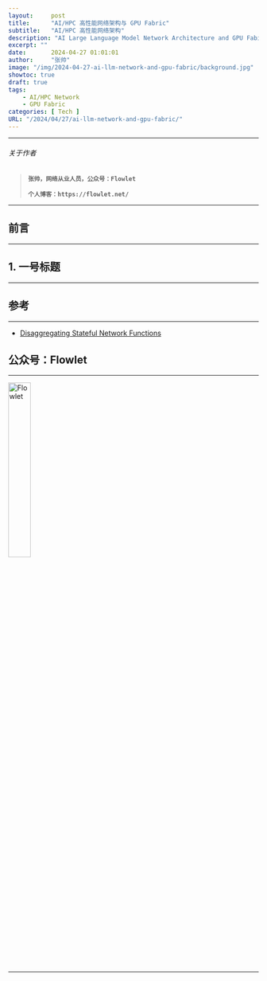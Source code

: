 ```yaml
---
layout:     post
title:      "AI/HPC 高性能网络架构与 GPU Fabric"
subtitle:   "AI/HPC 高性能网络架构"
description: "AI Large Language Model Network Architecture and GPU Fabirc"
excerpt: ""
date:       2024-04-27 01:01:01
author:     "张帅"
image: "/img/2024-04-27-ai-llm-network-and-gpu-fabric/background.jpg"
showtoc: true
draft: true
tags:
    - AI/HPC Network
    - GPU Fabric
categories: [ Tech ]
URL: "/2024/04/27/ai-llm-network-and-gpu-fabric/"
---
```


- - -
###### 关于作者
> 
> **`张帅，网络从业人员，公众号：Flowlet`**
> 
> **`个人博客：https://flowlet.net/`**
- - -

## 前言
- - -

## 1. 一号标题
- - -


## 参考
- - -
* [Disaggregating Stateful Network Functions](https://www.usenix.org/conference/nsdi23/presentation/bansal)

## 公众号：Flowlet
- - -

<img src="/img/qrcode_flowlet.jpg" width = 30% height = 30% alt="Flowlet" align=center/>

- - -